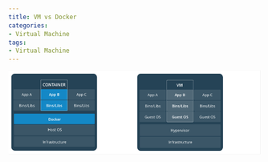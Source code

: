 ```yaml
---
title: VM vs Docker
categories:
- Virtual Machine
tags:
- Virtual Machine
---
```


![VM vs Docker](/images/vm_vs_docker.png)
